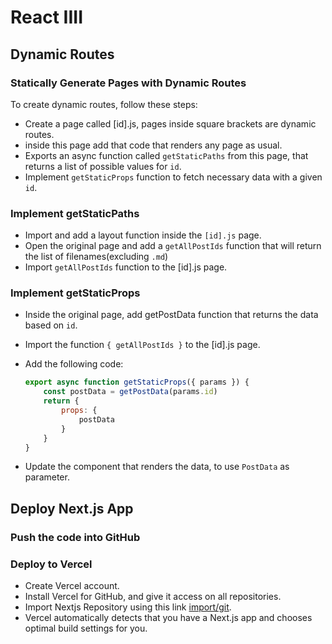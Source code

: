 # React IIII

## Dynamic Routes

### Statically Generate Pages with Dynamic Routes

To create dynamic routes, follow these steps:

* Create a page called [id].js, pages inside square brackets are dynamic routes.
* inside this page add that code that renders any page as usual.
* Exports an async function called `getStaticPaths` from this page, that returns a list of possible values for `id`.
* Implement `getStaticProps` function to fetch necessary data with a given `id`.

### Implement getStaticPaths

* Import and add a layout function inside the `[id].js` page.
* Open the original page and add a `getAllPostIds` function that will return the list of filenames(excluding `.md`)
* Import `getAllPostIds` function to the [id].js page.

### Implement getStaticProps

* Inside the original page, add getPostData function that returns the data based on `id`.
* Import the function `{ getAllPostIds }` to the [id].js page.
* Add the following code:

    ```js
    export async function getStaticProps({ params }) {
        const postData = getPostData(params.id)
        return {
            props: {
                postData
            }
        }
    }
    ```

* Update the component that renders the data, to use `PostData` as parameter.

## Deploy Next.js App

### Push the code into GitHub

### Deploy to Vercel

* Create Vercel account.
* Install Vercel for GitHub, and give it access on all repositories.
* Import Nextjs Repository using this link [import/git](https://vercel.com/import/git).
* Vercel automatically detects that you have a Next.js app and chooses optimal build settings for you.